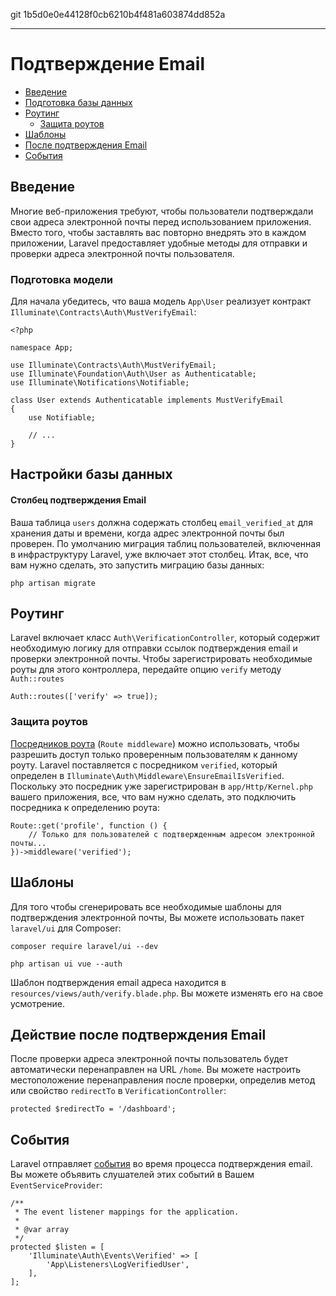 git 1b5d0e0e44128f0cb6210b4f481a603874dd852a

---

# Подтверждение Email

- [Введение](#introduction)
- [Подготовка базы данных](#verification-database)
- [Роутинг](#verification-routing)
    - [Защита роутов](#protecting-routes)
- [Шаблоны](#verification-views)
- [После подтверждения Email](#after-verifying-emails)
- [События](#events)

<a name="introduction"></a>
## Введение

Многие веб-приложения требуют, чтобы пользователи подтверждали свои адреса электронной почты перед использованием приложения. Вместо того, чтобы заставлять вас повторно внедрять это в каждом приложении, Laravel предоставляет удобные методы для отправки и проверки адреса электронной почты пользователя.

### Подготовка модели

Для начала убедитесь, что ваша модель `App\User` реализует контракт `Illuminate\Contracts\Auth\MustVerifyEmail`:

    <?php

    namespace App;

    use Illuminate\Contracts\Auth\MustVerifyEmail;
    use Illuminate\Foundation\Auth\User as Authenticatable;
    use Illuminate\Notifications\Notifiable;

    class User extends Authenticatable implements MustVerifyEmail
    {
        use Notifiable;

        // ...
    }

<a name="verification-database"></a>
## Настройки базы данных

#### Столбец подтверждения Email

Ваша таблица `users` должна содержать столбец `email_verified_at` для хранения даты и времени, когда адрес электронной почты был проверен. По умолчанию миграция таблиц пользователей, включенная в инфраструктуру Laravel, уже включает этот столбец. Итак, все, что вам нужно сделать, это запустить миграцию базы данных:

    php artisan migrate

<a name="verification-routing"></a>
## Роутинг

Laravel включает класс `Auth\VerificationController`, который содержит необходимую логику для отправки ссылок подтверждения email и проверки электронной почты. Чтобы зарегистрировать необходимые роуты для этого контроллера, передайте опцию `verify` методу `Auth::routes`

    Auth::routes(['verify' => true]);

<a name="protecting-routes"></a>
### Защита роутов

[Посредников роута](/docs/{{version}}/middleware) (`Route middleware`) можно использовать, чтобы разрешить доступ только проверенным пользователям к данному роуту. Laravel поставляется с посредником `verified`, который определен в `Illuminate\Auth\Middleware\EnsureEmailIsVerified`. Поскольку это посредник уже зарегистрирован в `app/Http/Kernel.php` вашего приложения, все, что вам нужно сделать, это подключить посредника к определению роута:

    Route::get('profile', function () {
        // Только для пользователей с подтвержденным адресом электронной почты...
    })->middleware('verified');

<a name="verification-views"></a>
## Шаблоны

Для того чтобы сгенерировать все необходимые шаблоны для подтверждения электронной почты, Вы можете использовать пакет `laravel/ui` для Composer:

    composer require laravel/ui --dev
    
    php artisan ui vue --auth
    
Шаблон подтверждения email адреса находится в `resources/views/auth/verify.blade.php`. Вы можете изменять его на свое усмотрение.

<a name="after-verifying-emails"></a>
## Действие после подтверждения Email

После проверки адреса электронной почты пользователь будет автоматически перенаправлен на URL `/home`. Вы можете настроить местоположение перенаправления после проверки, определив метод или свойство `redirectTo` в `VerificationController`:

    protected $redirectTo = '/dashboard';
    
<a name="events"></a>
## События

Laravel отправляет [события](/docs/{{version}}/events) во время процесса подтверждения email. Вы можете объявить слушателей этих событий в Вашем `EventServiceProvider`:

    /**
     * The event listener mappings for the application.
     *
     * @var array
     */
    protected $listen = [
        'Illuminate\Auth\Events\Verified' => [
            'App\Listeners\LogVerifiedUser',
        ],
    ];
